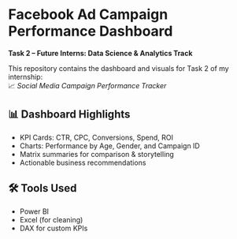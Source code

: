 # Facebook Ad Campaign Performance Dashboard  
**Task 2 – Future Interns: Data Science & Analytics Track**

This repository contains the dashboard and visuals for Task 2 of my internship:  
📈 *Social Media Campaign Performance Tracker*

## 📊 Dashboard Highlights
- KPI Cards: CTR, CPC, Conversions, Spend, ROI
- Charts: Performance by Age, Gender, and Campaign ID
- Matrix summaries for comparison & storytelling
- Actionable business recommendations

## 🛠 Tools Used
- Power BI
- Excel (for cleaning)
- DAX for custom KPIs

